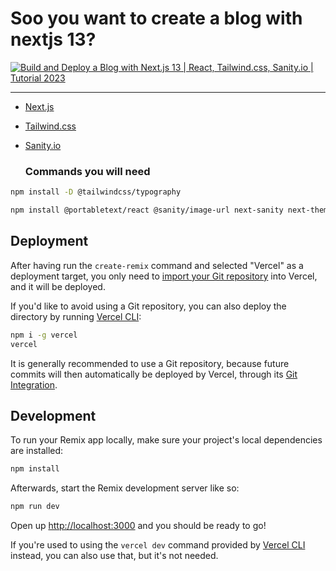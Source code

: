 # Soo you want to create a blog with nextjs 13?

[![Build and Deploy a Blog with Next.js 13 | React, Tailwind.css, Sanity.io | Tutorial 2023](https://img.youtube.com/vi/MqmzrQ1MNG8/0.jpg)](https://www.youtube.com/watch?v=MqmzrQ1MNG8)


-------------



- [Next.js](https://nextjs.org/)
- [Tailwind.css](https://tailwindcss.com/)
- [Sanity.io](https://www.sanity.io/)


  ### Commands you will need
```sh
npm install -D @tailwindcss/typography

```

```sh
npm install @portabletext/react @sanity/image-url next-sanity next-themes

```


## Deployment

After having run the `create-remix` command and selected "Vercel" as a deployment target, you only need to [import your Git repository](https://vercel.com/new) into Vercel, and it will be deployed.

If you'd like to avoid using a Git repository, you can also deploy the directory by running [Vercel CLI](https://vercel.com/cli):

```sh
npm i -g vercel
vercel
```

It is generally recommended to use a Git repository, because future commits will then automatically be deployed by Vercel, through its [Git Integration](https://vercel.com/docs/concepts/git).

## Development

To run your Remix app locally, make sure your project's local dependencies are installed:

```sh
npm install
```

Afterwards, start the Remix development server like so:

```sh
npm run dev
```

Open up [http://localhost:3000](http://localhost:3000) and you should be ready to go!

If you're used to using the `vercel dev` command provided by [Vercel CLI](https://vercel.com/cli) instead, you can also use that, but it's not needed.
